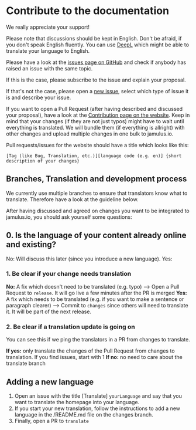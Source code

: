 # Contribute to the documentation
We really appreciate your support!

Please note that discussions should be kept in English. Don't be afraid, if you don't speak English fluently. You can use [DeepL](https://www.deepl.com) which might be able to translate your language to English.

Please have a look at the [issues page on GitHub](https://github.com/jamulussoftware/jamuluswebsite/issues) and check if anybody has raised an issue with the same topic.

If this is the case, please subscribe to the issue and explain your proposal.

If that's not the case, please open a [new issue](https://github.com/jamulussoftware/jamuluswebsite/issues/new/choose), select which type of issue it is and describe your issue.

If you want to open a Pull Request (after having described and discussed your proposal), have a look at the [Contribution page on the website](https://jamulus.io/wiki/Contribution). Keep in mind that your changes (if they are not just typos) might have to wait until everything is translated. We will bundle them (if everything is allright) with other changes and upload multiple changes in one bulk to jamulus.io.

Pull requests/issues for the website should have a title which looks like this:

`[Tag (like Bug, Translation, etc.)][language code (e.g. en)] {short description of your changes}`

## Branches, Translation and development process

We currently use multiple branches to ensure that translators know what to translate. Therefore have a look at the guideline below.

After having discussed and agreed on changes you want to be integrated to jamulus.io, you should ask yourself some questions:

## 0. Is the language of your content already online and existing?
No: Will discuss this later (since you introduce a new language).
Yes:
### 1. Be clear if your change needs translation
**No:** A fix which doesn't need to be translated (e.g. typo) --> Open a Pull Request to `release`. It will go live a few minutes after the PR is merged
**Yes:** A fix which needs to be translated (e.g. if you want to make a sentence or paragraph clearer) --> Commit to `changes` since others will need to translate it. It will be part of the next release.

### 2. Be clear if a translation update is going on
You can see this if we ping the translators in a PR from changes to translate.

**If yes:** only translate the changes of the Pull Request from changes to translation. If you find issues, start with 1
**If no:** no need to care about the translate branch

## Adding a new language

1. Open an issue with the title [Translate] `yourLanguage` and say that you want to translate the homepage into your language.
2. If you start your new translation, follow the instructions to add a new language in the /README.md file on the changes branch.
3. Finally, open a PR to `translate`
